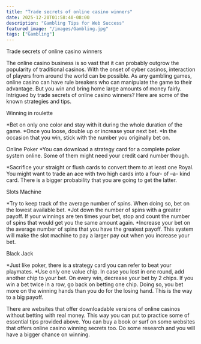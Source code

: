 ```yaml
---
title: "Trade secrets of online casino winners"
date: 2025-12-20T01:58:40-08:00
description: "Gambling Tips for Web Success"
featured_image: "/images/Gambling.jpg"
tags: ["Gambling"]
---
```


Trade secrets of online casino winners 

The online casino business is so vast that it can probably outgrow the popularity of traditional casinos. With the onset of cyber casinos, interaction of players from around the world can be possible. As any gambling games, online casino can have rule breakers who can manipulate the game to their advantage. But you win and bring home large amounts of money fairly. Intrigued by trade secrets of online casino winners? Here are some of the known strategies and tips. 

Winning in roulette

*Bet on only one color and stay with it during the whole duration of the game. 
*Once you loose, double up or increase your next bet. 
*In the occasion that you win, stick with the number you originally bet on. 

Online Poker 
*You can download a strategy card for a complete poker system online. Some of them might need your credit card number though. 

*Sacrifice your straight or flush cards to convert them to at least one Royal. You might want to trade an ace with two high cards into a four- of –a- kind card. There is a bigger probability that you are going to get the latter. 

Slots Machine 

*Try to keep track of the average number of spins. When doing so, bet on the lowest available bet. 
*Jot down the number of spins with a greater payoff. If your winnings are ten times your bet, stop and count the number of spins that would get you the same amount again. 
*Increase your bet on the average number of spins that you have the greatest payoff. This system will make the slot machine to pay a larger pay out when you increase your bet. 

Black Jack 

*Just like poker, there is a strategy card you can refer to beat your playmates. 
*Use only one value chip. In case you lost in one round, add another chip to your bet. On every win, decrease your bet by 2 chips. If you win a bet twice in a row, go back on betting one chip.  Doing so, you bet more on the winning hands than you do for the losing hand.  This is the way to a big payoff. 

There are websites that offer downloadable versions of online casinos without betting with real money. This way you can put to practice some of essential tips provided above. You can buy a book or surf on some websites that offers online casino winning secrets too. Do some research and you will have a bigger chance on winning. 

